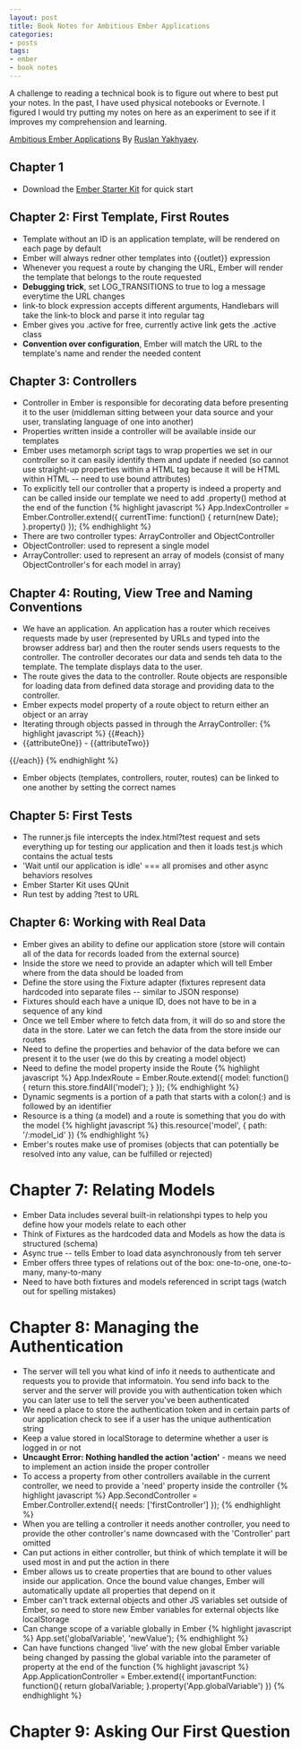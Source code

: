 ```yaml
---
layout: post
title: Book Notes for Ambitious Ember Applications
categories:
- posts
tags:
- ember
- book notes
---
```


A challenge to reading a technical book is to figure out where to best put your notes. In the past, I have used physical notebooks or Evernote. I figured I would try putting my notes on here as an experiment to see if it improves my comprehension and learning.

[Ambitious Ember Applications](https://leanpub.com/emberjs_applications) By [Ruslan Yakhyaev](https://twitter.com/ryakh).

Chapter 1
---
- Download the [Ember Starter Kit](http://www.emberjs.com) for quick start

Chapter 2: First Template, First Routes
---
- Template without an ID is an application template, will be rendered on each page by default
- Ember will always redner other templates into {{outlet}} expression
- Whenever you request a route by changing the URL, Ember will render the template that belongs to the route requested
- **Debugging trick**, set LOG_TRANSITIONS to true to log a message everytime the URL changes
- link-to block expression accepts different arguments, Handlebars will take the link-to block and parse it into regular <a></a> tag
- Ember gives you .active for free, currently active link gets the .active class
- **Convention over configuration**, Ember will match the URL to the template's name and render the needed content


Chapter 3: Controllers
---
- Controller in Ember is responsible for decorating data before presenting it to the user
 (middleman sitting between your data source and your user, translating language of one into another)
 - Properties written inside a controller will be available inside our templates
 - Ember uses metamorph script tags to wrap properties we set in our controller so it can easily identify them and update if needed (so cannot use straight-up properties within a HTML tag because it will be HTML within HTML -- need to use bound attributes)
 - To explicitly tell our controller that a property is indeed a property and can be called inside our template we need to add .property() method at the end of the function
{% highlight javascript %}
App.IndexController = Ember.Controller.extend({
  currentTime: function() {
    return(new Date);
  }.property()
});
{% endhighlight %}
- There are two controller types: ArrayController and ObjectController
- ObjectController: used to represent a single model
- ArrayController: used to represent an array of models (consist of many ObjectController's for each model in array)

Chapter 4: Routing, View Tree and Naming Conventions
---
- We have an application. An application has a router which receives requests made by user (represented by URLs and typed into the browser address bar) and then the router sends users requests to the controller. The controller decorates our data and sends teh data to the template. The template displays data to the user.
- The route gives the data to the controller. Route objects are responsible for loading data from defined data storage and providing data to the controller.
- Ember expects model property of a route object to return either an object or an array
- Iterating through objects passed in through the ArrayController:
{% highlight javascript %}
{{#each}}
  <li>{{attributeOne}} - {{attributeTwo}}</li>
{{/each}}
{% endhighlight %}
- Ember objects (templates, controllers, router, routes) can be linked to one another by setting the correct names

Chapter 5: First Tests
---
- The runner.js file intercepts the index.html?test request and sets everything up for testing our application and then it loads test.js which contains the actual tests
- 'Wait until our application is idle' === all promises and other async behaviors resolves
- Ember Starter Kit uses QUnit
- Run test by adding ?test to URL

Chapter 6: Working with Real Data
---
- Ember gives an ability to define our application store (store will contain all of the data for records loaded from the external source)
- Inside the store we need to provide an adapter which will tell Ember where from the data should be loaded from
- Define the store using the Fixture adapter (fixtures represent data hardcoded into separate files -- similar to JSON response)
- Fixtures should each have a unique ID, does not have to be in a sequence of any kind
- Once we tell Ember where to fetch data from, it will do so and store the data in the store. Later we can fetch the data from the store inside our routes
- Need to define the properties and behavior of the data before we can present it to the user (we do this by creating a model object)
- Need to define the model property inside the Route
{% highlight javascript %}
App.IndexRoute = Ember.Route.extend({
  model: function() {
    return this.store.findAll('model');
  }
});
{% endhighlight %}
- Dynamic segments is a portion of a path that starts with a colon(:) and is followed by an identifier
- Resource is a thing (a model) and a route is something that you do with the model
{% highlight javascript %}
this.resource('model', { path: '/:model_id' })
{% endhighlight %}
- Ember's routes make use of promises (objects that can potentially be resolved into any value, can be fulfilled or rejected)

Chapter 7: Relating Models
===
- Ember Data includes several built-in relationshpi types to help you define how your models relate to each other
- Think of Fixtures as the hardcoded data and Models as how the data is structured (schema)
- Async true -- tells Ember to load data asynchronously from teh server
- Ember offers three types of relations out of the box: one-to-one, one-to-many, many-to-many
- Need to have both fixtures and models referenced in script tags (watch out for spelling mistakes)

Chapter 8: Managing the Authentication
===
- The server will tell you what kind of info it needs to authenticate and requests you to provide that informatoin. You send info back to the server and the server will provide you with authentication token which you can later use to tell the server you've been authenticated
- We need a place to store the authentication token and in certain parts of our application check to see if a user has the unique authentication string
- Keep a value stored in localStorage to determine whether a user is logged in or not
- **Uncaught Error: Nothing handled the action 'action'** - means we need to implement an action inside the proper controller
- To access a property from other controllers available in the current controller, we need to provide a 'need' property inside the controller
{% highlight javascript %}
App.SecondController = Ember.Controller.extend({
  needs: ['firstController']
});
{% endhighlight %}
- When you are telling a controller it needs another controller, you need to provide the other controller's name downcased with the 'Controller' part omitted
- Can put actions in either controller, but think of which template it will be used most in and put the action in there
- Ember allows us to create properties that are bound to other values inside our application. Once the bound value changes, Ember will automatically update all properties that depend on it
- Ember can't track external objects and other JS variables set outside of Ember, so need to store new Ember variables for external objects like localStorage
- Can change scope of a variable globally in Ember
{% highlight javascript %}
App.set('globalVariable', 'newValue');
{% endhighlight %}
- Can have functions changed 'live' with the new global Ember variable being changed by passing the global variable into the parameter of property at the end of the function
{% highlight javascript %}
App.ApplicationController = Ember.extend({
  importantFunction: function(){
    return globalVariable;
  }.property('App.globalVariable')
})
{% endhighlight %}

Chapter 9: Asking Our First Question
===
